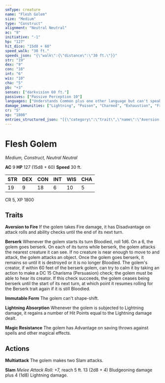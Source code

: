 ```yaml
---
smType: creature
name: "Flesh Golem"
size: "Medium"
type: "Construct"
alignment: "Neutral Neutral"
ac: "9"
initiative: "-1"
hp: "127"
hit_dice: "15d8 + 60"
speed_walk: "30 ft."
speeds_json: "{\"walk\":{\"distance\":\"30 ft.\"}}"
str: "19"
dex: "9"
con: "18"
int: "6"
wis: "10"
cha: "5"
pb: "+3"
senses: ["darkvision 60 ft."]
passives: ["Passive Perception 10"]
languages: ["Understands Common plus one other language but can't speak"]
damage_immunities: ["Lightning", "Poison", "Charmed", "Exhaustion", "Frightened", "Paralyzed", "Petrified", "Poisoned"]
cr: "5"
xp: "1800"
entries_structured_json: "[{\"category\":\"trait\",\"name\":\"Aversion to Fire\",\"text\":\"If the golem takes Fire damage, it has Disadvantage on attack rolls and ability checks until the end of its next turn.\"},{\"category\":\"trait\",\"name\":\"Berserk\",\"text\":\"Whenever the golem starts its turn Bloodied, roll 1d6. On a 6, the golem goes berserk. On each of its turns while berserk, the golem attacks the nearest creature it can see. If no creature is near enough to move to and attack, the golem attacks an object. Once the golem goes berserk, it remains so until it is destroyed or it is no longer Bloodied. The golem's creator, if within 60 feet of the berserk golem, can try to calm it by taking an action to make a DC 15 Charisma (Persuasion) check; the golem must be able to hear its creator. If this check succeeds, the golem ceases being berserk until the start of its next turn, at which point it resumes rolling for the Berserk trait again if it is still Bloodied.\"},{\"category\":\"trait\",\"name\":\"Immutable Form\",\"text\":\"The golem can't shape-shift.\"},{\"category\":\"trait\",\"name\":\"Lightning Absorption\",\"text\":\"Whenever the golem is subjected to Lightning damage, it regains a number of Hit Points equal to the Lightning damage dealt.\"},{\"category\":\"trait\",\"name\":\"Magic Resistance\",\"text\":\"The golem has Advantage on saving throws against spells and other magical effects.\"},{\"category\":\"action\",\"name\":\"Multiattack\",\"text\":\"The golem makes two Slam attacks.\"},{\"category\":\"action\",\"name\":\"Slam\",\"text\":\"*Melee Attack Roll:* +7, reach 5 ft. 13 (2d8 + 4) Bludgeoning damage plus 4 (1d8) Lightning damage.\",\"kind\":\"Melee Attack Roll\",\"to_hit\":\"+7\",\"range\":\"5 ft\",\"damage\":\"13 (2d8 + 4) Bludgeoning\"}]"
---
```


# Flesh Golem
*Medium, Construct, Neutral Neutral*

**AC** 9
**HP** 127 (15d8 + 60)
**Speed** 30 ft.

| STR | DEX | CON | INT | WIS | CHA |
| --- | --- | --- | --- | --- | --- |
| 19 | 9 | 18 | 6 | 10 | 5 |

CR 5, XP 1800

## Traits

**Aversion to Fire**
If the golem takes Fire damage, it has Disadvantage on attack rolls and ability checks until the end of its next turn.

**Berserk**
Whenever the golem starts its turn Bloodied, roll 1d6. On a 6, the golem goes berserk. On each of its turns while berserk, the golem attacks the nearest creature it can see. If no creature is near enough to move to and attack, the golem attacks an object. Once the golem goes berserk, it remains so until it is destroyed or it is no longer Bloodied. The golem's creator, if within 60 feet of the berserk golem, can try to calm it by taking an action to make a DC 15 Charisma (Persuasion) check; the golem must be able to hear its creator. If this check succeeds, the golem ceases being berserk until the start of its next turn, at which point it resumes rolling for the Berserk trait again if it is still Bloodied.

**Immutable Form**
The golem can't shape-shift.

**Lightning Absorption**
Whenever the golem is subjected to Lightning damage, it regains a number of Hit Points equal to the Lightning damage dealt.

**Magic Resistance**
The golem has Advantage on saving throws against spells and other magical effects.

## Actions

**Multiattack**
The golem makes two Slam attacks.

**Slam**
*Melee Attack Roll:* +7, reach 5 ft. 13 (2d8 + 4) Bludgeoning damage plus 4 (1d8) Lightning damage.
